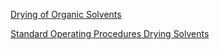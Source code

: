[Drying of Organic Solvents](http://ccc.chem.pitt.edu/wipf/Web/Solvent_Drying.pdf)

[Standard Operating Procedures Drying Solvents](https://joylab.uakron.edu/files/2015/09/VI.-Standard-Operating-Procedures-SOPs-Drying-Solvents.pdf)
